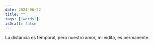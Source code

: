 ```yaml
---
date: 2024-06-22
title: ""
tags: ["words"]
isDraft: false             
---
```


La distancia es temporal, pero nuestro amor, mi vidita, es permanente.
